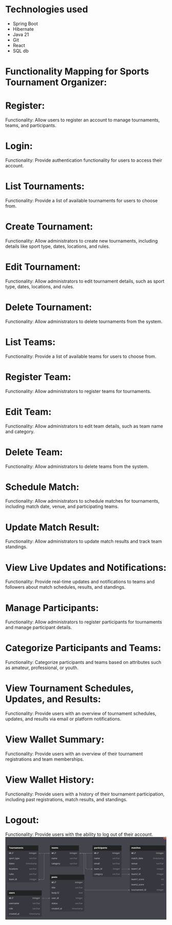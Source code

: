 <h1> Technologies used</h1>
<ul>
  <li>Spring Boot</li>
  <li>Hibernate</li>
  <li>Java 21</li>
  <li>Git</li>
  <li>React</li>
  <li>SQL db</li>
</ul>


<h1>Functionality Mapping for Sports Tournament Organizer:</h1>

<h1><strong>Register:</strong></h1>
Functionality: Allow users to register an account to manage tournaments, teams, and participants.

<h1><strong>Login:</strong></h1>
Functionality: Provide authentication functionality for users to access their account.

<h1><strong>List Tournaments:</strong></h1>
Functionality: Provide a list of available tournaments for users to choose from.

<h1><strong>Create Tournament:</strong></h1>
Functionality: Allow administrators to create new tournaments, including details like sport type, dates, locations, and rules.

<h1><strong>Edit Tournament:</strong></h1>
Functionality: Allow administrators to edit tournament details, such as sport type, dates, locations, and rules.

<h1><strong>Delete Tournament:</strong></h1>
Functionality: Allow administrators to delete tournaments from the system.

<h1><strong>List Teams:</strong></h1>
Functionality: Provide a list of available teams for users to choose from.

<h1><strong>Register Team:</strong></h1>
Functionality: Allow administrators to register teams for tournaments.

<h1><strong>Edit Team:</strong></h1>
Functionality: Allow administrators to edit team details, such as team name and category.

<h1><strong>Delete Team:</strong></h1>
Functionality: Allow administrators to delete teams from the system.

<h1><strong>Schedule Match:</strong></h1>
Functionality: Allow administrators to schedule matches for tournaments, including match date, venue, and participating teams.

<h1><strong>Update Match Result:</strong></h1>
Functionality: Allow administrators to update match results and track team standings.

<h1><strong>View Live Updates and Notifications:</strong></h1>
Functionality: Provide real-time updates and notifications to teams and followers about match schedules, results, and standings.

<h1><strong>Manage Participants:</strong></h1>
Functionality: Allow administrators to register participants for tournaments and manage participant details.

<h1><strong>Categorize Participants and Teams:</strong></h1>
Functionality: Categorize participants and teams based on attributes such as amateur, professional, or youth.

<h1><strong>View Tournament Schedules, Updates, and Results:</strong></h1>
Functionality: Provide users with an overview of tournament schedules, updates, and results via email or platform notifications.

<h1><strong>View Wallet Summary:</strong></h1>
Functionality: Provide users with an overview of their tournament registrations and team memberships.

<h1><strong>View Wallet History:</strong></h1>
Functionality: Provide users with a history of their tournament participation, including past registrations, match results, and standings.

<h1><strong>Logout:</strong></h1>
Functionality: Provide users with the ability to log out of their account.
<img src="/dbd.png"/>
